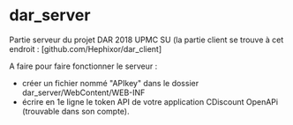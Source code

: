 # dar_server

Partie serveur du projet DAR 2018 UPMC SU
(la partie client se trouve à cet endroit : [github.com/Hephixor/dar_client]

A faire pour faire fonctionner le serveur :
- créer un fichier nommé "APIkey" dans le dossier dar_server/WebContent/WEB-INF
- écrire en 1e ligne le token API de votre application CDiscount OpenAPi (trouvable dans son compte).
